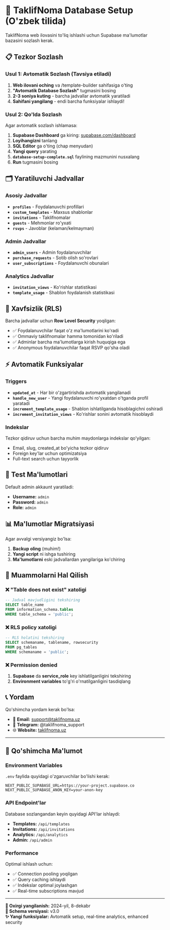 # 🚀 TaklifNoma Database Setup (O'zbek tilida)

TaklifNoma web ilovasini to'liq ishlashi uchun Supabase ma'lumotlar bazasini sozlash kerak.

## 📋 Tezkor Sozlash

### Usul 1: Avtomatik Sozlash (Tavsiya etiladi)

1. **Web ilovani oching** va /template-builder sahifasiga o'ting
2. **"Avtomatik Database Sozlash"** tugmasini bosing
3. **2-3 soniya kuting** - barcha jadvallar avtomatik yaratiladi
4. **Sahifani yangilang** - endi barcha funksiyalar ishlaydi!

### Usul 2: Qo'lda Sozlash

Agar avtomatik sozlash ishlamasa:

1. **Supabase Dashboard** ga kiring: [supabase.com/dashboard](https://supabase.com/dashboard)
2. **Loyihangizni** tanlang
3. **SQL Editor** ga o'ting (chap menyudan)
4. **Yangi query** yarating
5. **`database-setup-complete.sql`** faylining mazmunini nusxalang
6. **Run** tugmasini bosing

## 🗂 Yaratiluvchi Jadvallar

### Asosiy Jadvallar
- **`profiles`** - Foydalanuvchi profillari
- **`custom_templates`** - Maxsus shablonlar  
- **`invitations`** - Taklifnomalar
- **`guests`** - Mehmonlar ro'yxati
- **`rsvps`** - Javoblar (kelaman/kelmayman)

### Admin Jadvallar
- **`admin_users`** - Admin foydalanuvchilar
- **`purchase_requests`** - Sotib olish so'rovlari
- **`user_subscriptions`** - Foydalanuvchi obunalari

### Analytics Jadvallar
- **`invitation_views`** - Ko'rishlar statistikasi
- **`template_usage`** - Shablon foydalanish statistikasi

## 🔐 Xavfsizlik (RLS)

Barcha jadvallar uchun **Row Level Security** yoqilgan:

- ✅ Foydalanuvchilar faqat o'z ma'lumotlarini ko'radi
- ✅ Ommaviy taklifnomalar hamma tomonidan ko'riladi
- ✅ Adminlar barcha ma'lumotlarga kirish huquqiga ega
- ✅ Anonymous foydalanuvchilar faqat RSVP qo'sha oladi

## ⚡ Avtomatik Funksiyalar

### Triggers
- **`updated_at`** - Har bir o'zgartirishda avtomatik yangilanadi
- **`handle_new_user`** - Yangi foydalanuvchi ro'yxatdan o'tganda profil yaratadi
- **`increment_template_usage`** - Shablon ishlatilganda hisoblagichni oshiradi
- **`increment_invitation_views`** - Ko'rishlar sonini avtomatik hisoblaydi

### Indekslar
Tezkor qidiruv uchun barcha muhim maydonlarga indekslar qo'yilgan:
- Email, slug, created_at bo'yicha tezkor qidiruv
- Foreign key'lar uchun optimizatsiya
- Full-text search uchun tayyorlik

## 🧪 Test Ma'lumotlari

Default admin akkaunt yaratiladi:
- **Username:** `admin`
- **Password:** `admin`
- **Role:** `admin`

## 📊 Ma'lumotlar Migratsiyasi

Agar avvalgi versiyangiz bo'lsa:

1. **Backup oling** (muhim!)
2. **Yangi script** ni ishga tushiring
3. **Ma'lumotlarni** eski jadvallardan yangilariga ko'chiring

## 🔧 Muammolarni Hal Qilish

### ❌ "Table does not exist" xatoligi
```sql
-- Jadval mavjudligini tekshiring
SELECT table_name 
FROM information_schema.tables 
WHERE table_schema = 'public';
```

### ❌ RLS policy xatoligi
```sql
-- RLS holatini tekshiring
SELECT schemaname, tablename, rowsecurity 
FROM pg_tables 
WHERE schemaname = 'public';
```

### ❌ Permission denied
1. **Supabase** da **service_role** key ishlatilganligini tekshiring
2. **Environment variables** to'g'ri o'rnatilganligini tasdiqlang

## 📞 Yordam

Qo'shimcha yordam kerak bo'lsa:

- 📧 **Email:** support@taklifnoma.uz
- 📱 **Telegram:** @taklifnoma_support
- 🌐 **Website:** [taklifnoma.uz](https://taklifnoma.uz)

---

## 📝 Qo'shimcha Ma'lumot

### Environment Variables

`.env` faylida quyidagi o'zgaruvchilar bo'lishi kerak:

```env
NEXT_PUBLIC_SUPABASE_URL=https://your-project.supabase.co
NEXT_PUBLIC_SUPABASE_ANON_KEY=your-anon-key
```

### API Endpoint'lar

Database sozlangandan keyin quyidagi API'lar ishlaydi:

- **Templates:** `/api/templates`
- **Invitations:** `/api/invitations` 
- **Analytics:** `/api/analytics`
- **Admin:** `/api/admin`

### Performance

Optimal ishlash uchun:

- ✅ Connection pooling yoqilgan
- ✅ Query caching ishlaydi
- ✅ Indekslar optimal joylashgan
- ✅ Real-time subscriptions mavjud

---

**📅 Oxirgi yangilanish:** 2024-yil, 8-dekabr  
**🔄 Schema versiyasi:** v3.0  
**✨ Yangi funksiyalar:** Avtomatik setup, real-time analytics, enhanced security
